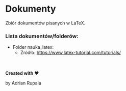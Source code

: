 # Dokumenty
Zbiór dokumentów pisanych w LaTeX.

### Lista dokumentów/folderów:
- Folder nauka_latex:
	- Źródło: https://www.latex-tutorial.com/tutorials/

	
<br></br>
**Created with ♥**

by Adrian Rupala